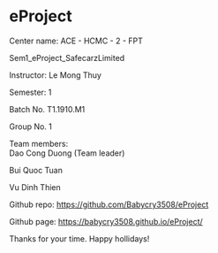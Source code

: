# eProject
Center name: ACE - HCMC - 2 - FPT

Sem1_eProject_SafecarzLimited

Instructor:	Le Mong Thuy

Semester:	1

Batch No.	T1.1910.M1

Group No.	1

Team members:                    
Dao Cong Duong (Team leader)	

Bui Quoc Tuan	 

Vu Dinh Thien	                


Github repo: https://github.com/Babycry3508/eProject

Github page: https://babycry3508.github.io/eProject/

Thanks for your time.
Happy hollidays!
